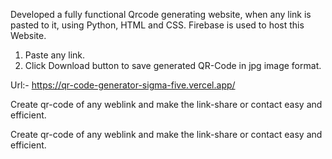 Developed a fully functional Qrcode generating website, when any link is pasted to it, using Python, HTML and CSS.
Firebase is used to host this Website.

1. Paste any link.
2. Click Download button to save generated QR-Code in jpg image format.

Url:-
https://qr-code-generator-sigma-five.vercel.app/

Create qr-code of any weblink and make the link-share or contact easy and efficient.

Create qr-code of any weblink and make the link-share or contact easy and efficient.
